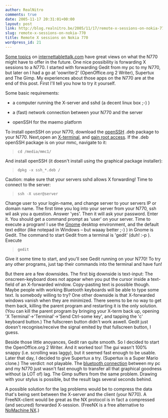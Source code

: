 ```yaml
---
author: RealNitro
comments: true
date: 2005-11-17 20:31:01+00:00
layout: post
link: http://blog.realnitro.be/2005/11/17/remote-x-sessions-on-nokia-770/
slug: remote-x-sessions-on-nokia-770
title: Remote X sessions on Nokia 770
wordpress_id: 21
---
```


[Some topics](http://www.internettablettalk.com/forums/showthread.php?t=361&page=1&pp=10) on [internettablettalk.com](http://www.internettablettalk.com/) have great views on what the N770 might have to offer in the future. One nice possibility is forwarding X sessions to a N770\. I started with forwarding Gedit from my pc to my N770, but later on I had a go at 'oowriter2' (OpenOffice.org 2 Writer), Supertux and The Gimp. My experiences about those apps on the N770 are at the end of this post. First I'll tell you how to try it yourself.

Some basic requirements:

* a computer running the X-server and sshd (a decent linux box ;-) )

* a (fast) network connection between your N770 and the server

* openSSH for the maemo platform

To install openSSH on your N770, download the [openSSH](http://repository.maemo.org/pool/maemo1.1rc6/free/o/openssh/) .deb package to your N770\. Next,open an [X-terminal](http://770.fs-security.com/xterm/), and [gain root access](http://maemo.org/maemowiki/HowDoiBecomeRoot). If the .deb openSSH package is on your mmc, navigate to it:

> `cd /media/mmc1/`

And install openSSH (it doesn't install using the graphical package installer):

> `dpkg -x ssh_*.deb /`

Caution: make sure that your servers sshd allows X forwarding! Time to connect to the server:

> `ssh -X user@server`

Change user to your login-name, and change server to your servers IP or domain name. The first time you log into your server from your N770, ssh wil ask you a question. Answer 'yes'. Then it will ask your password. Enter it. You should get a command prompt as 'user' on your server. Time to execute a program! I use the [Gnome](http://www.gnome.org/) desktop environment, and the default text editor (like notepad in Windows – but waaay better ;-) ) in Gnome is Gedit. The command to start Gedit from a terminal is 'gedit' (duh! :-p ). Execute

> `gedit`

Give it some time to start, and you'll see Gedit running on your N770! To try any other programs, just tap their commands into the terminal and have fun!

But there are a few downsides. The first big downside is text-input: The onscreen-keyboard does not appear when you put the cursor inside a text-field of an X-forwarded window. Copy-pasting text is possible though. Maybe people with working Bluetooth keyboards will be able to type some text. Is somebody willing to try? One other downside is that X-forwarded windows vanish when they are minimized. There seems to be no way to get them back, killing the parent program and restarting it is the only solution. (You can kill the parent program by bringing your X-term back up, opening 'X Terminal'->'Terminal'->'Send Ctrl-some key', and tapping the 'c' keyboard button.) The fullscreen button didn't work aswell. Gedit just doesn't recognise/receive the signal emited by that fullscreen button, I guess.

Beside those little anoyances, Gedit ran quite smooth. So I decided to start the OpenOffice.org 2 Writer. And it worked too! The gui wasn't 100% snappy (i.e. scrolling was laggy), but it seemed fast enough to be usable. Later that day, I decided to give Supertux a try. (Supertux is a Super Mario clone.) The verdict: not playable. The [bluetooth connection](http://blog.eikke.com/index.php/realnitro/2005/11/13/sharing_internet_with_nokia_770_over_blu) between my pc and my N770 just wasn't fast enough to transfer all that graphical goodness without (a LOT of) lag. The Gimp suffers from the same problem. Drawing with your stylus is possible, but the result lags several seconds behind.

A possible solution for the lag problems would be to compress the data that's being sent between the X-server and the client (your N770). A FreeNX-client would be great as the NX protocol is in fact a compressed (and secured) forwarded X-session. (FreeNX is a free alternative to [NoMachine NX](http://www.nomachine.com/).)